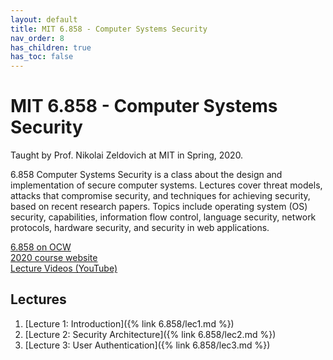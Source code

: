 ```yaml
---
layout: default
title: MIT 6.858 - Computer Systems Security
nav_order: 8
has_children: true
has_toc: false
---
```


# MIT 6.858 - Computer Systems Security

Taught by Prof. Nikolai Zeldovich at MIT in Spring, 2020.

6.858 Computer Systems Security is a class about the design and implementation of secure computer systems. Lectures cover threat models, attacks that compromise security, and techniques for achieving security, based on recent research papers. Topics include operating system (OS) security, capabilities, information flow control, language security, network protocols, hardware security, and security in web applications.

[6.858 on OCW](https://ocw.mit.edu/courses/6-858-computer-systems-security-fall-2014/)  
[2020 course website](https://css.csail.mit.edu/6.858/2020/)  
[Lecture Videos (YouTube)](https://www.youtube.com/playlist?list=PLA6Ht2dJt3SKN3z4S6nOvuJtesDXbly7S)  

## Lectures
1. [Lecture 1: Introduction]({% link 6.858/lec1.md %})
2. [Lecture 2: Security Architecture]({% link 6.858/lec2.md %})
3. [Lecture 3: User Authentication]({% link 6.858/lec3.md %})